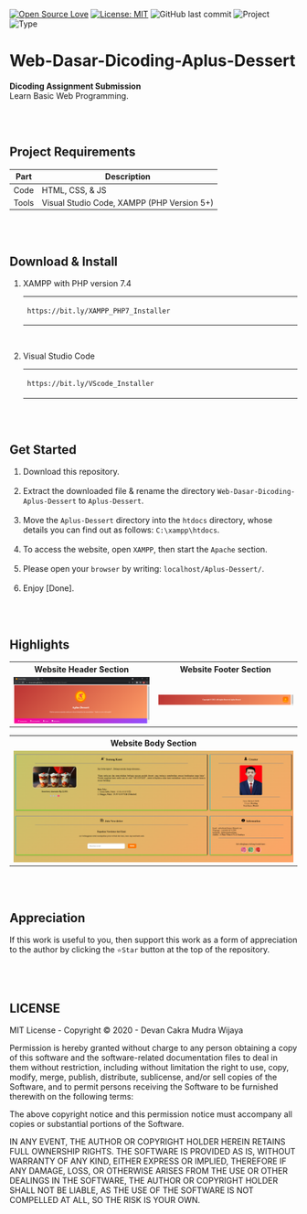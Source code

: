 [![Open Source Love](https://badges.frapsoft.com/os/v1/open-source.svg?style=flat)](https://github.com/ellerbrock/open-source-badges/)
[![License: MIT](https://img.shields.io/badge/License-MIT-blue.svg?logo=github&color=%23F7DF1E)](https://opensource.org/licenses/MIT)
![GitHub last commit](https://img.shields.io/github/last-commit/devancakra/Web-Dasar-Dicoding-Aplus-Dessert?logo=Codeforces&logoColor=white&color=%23F7DF1E)
![Project](https://img.shields.io/badge/Project-Website-light.svg?style=flat&logo=googlechrome&logoColor=white&color=%23F7DF1E)
![Type](https://img.shields.io/badge/Type-Course-light.svg?style=flat&logo=gitbook&logoColor=white&color=%23F7DF1E)

# Web-Dasar-Dicoding-Aplus-Dessert
<strong>Dicoding Assignment Submission</strong><br>
Learn Basic Web Programming.

<br><br>

## Project Requirements
| Part | Description |
| --- | --- |
| Code | HTML, CSS, & JS |
| Tools | Visual Studio Code, XAMPP (PHP Version 5+) |

<br><br>

## Download & Install
1. XAMPP with PHP version 7.4

   <table><tr><td width="810">

   ```
   https://bit.ly/XAMPP_PHP7_Installer
   ```

   </td></tr></table><br>
   
2. Visual Studio Code

   <table><tr><td width="810">
   
   ```
   https://bit.ly/VScode_Installer
   ```

   </td></tr></table>

<br><br>

## Get Started
1. Download this repository.<br><br>
2. Extract the downloaded file & rename the directory ``` Web-Dasar-Dicoding-Aplus-Dessert ``` to ``` Aplus-Dessert ```.<br><br>
3. Move the ``` Aplus-Dessert ``` directory into the ``` htdocs ``` directory, whose details you can find out as follows: ``` C:\xampp\htdocs ```.<br><br>
4. To access the website, open ``` XAMPP ```, then start the ``` Apache ``` section.<br><br>
5. Please open your ``` browser ``` by writing: ``` localhost/Aplus-Dessert/ ```.<br><br>
6. Enjoy [Done].

<br><br>

## Highlights
<table>
<tr>
<th width="420">Website Header Section</th>
<th width="420">Website Footer Section</th>
</tr>
<tr>
<td><img src="assets/documentation/Website Header Section.jpg" alt="header"></td>
<td><img src="assets/documentation/Website Footer Section.jpg" alt="footer"></td>
</tr>
</table>
<table>
<tr>
<th width="840">Website Body Section</th>
</tr>
<tr>
<td><img src="assets/documentation/Website Body Section.jpg" alt="body"></td>
</tr>
</table>

<br><br>

## Appreciation
If this work is useful to you, then support this work as a form of appreciation to the author by clicking the ``` ⭐Star ``` button at the top of the repository.

<br><br>

## LICENSE
MIT License - Copyright © 2020 - Devan Cakra Mudra Wijaya

Permission is hereby granted without charge to any person obtaining a copy of this software and the software-related documentation files to deal in them without restriction, including without limitation the right to use, copy, modify, merge, publish, distribute, sublicense, and/or sell copies of the Software, and to permit persons receiving the Software to be furnished therewith on the following terms:

The above copyright notice and this permission notice must accompany all copies or substantial portions of the Software.

IN ANY EVENT, THE AUTHOR OR COPYRIGHT HOLDER HEREIN RETAINS FULL OWNERSHIP RIGHTS. THE SOFTWARE IS PROVIDED AS IS, WITHOUT WARRANTY OF ANY KIND, EITHER EXPRESS OR IMPLIED, THEREFORE IF ANY DAMAGE, LOSS, OR OTHERWISE ARISES FROM THE USE OR OTHER DEALINGS IN THE SOFTWARE, THE AUTHOR OR COPYRIGHT HOLDER SHALL NOT BE LIABLE, AS THE USE OF THE SOFTWARE IS NOT COMPELLED AT ALL, SO THE RISK IS YOUR OWN.
